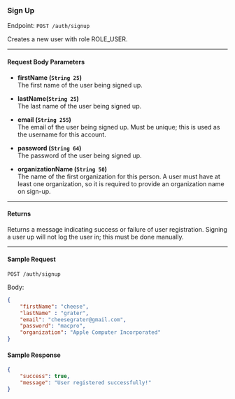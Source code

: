 ### Sign Up
Endpoint: `POST /auth/signup`

Creates a new user with role ROLE_USER.
___
#### Request Body Parameters
- **firstName (`String 25`)** <br/>
The first name of the user being signed up.

- **lastName(`String 25`)** <br/>
The last name of the user being signed up.

- **email (`String 255`)** <br/>
The email of the user being signed up. Must be unique; this is used as the username for this account.

- **password (`String 64`)** <br/>
The password of the user being signed up.

- **organizationName (`String 50`)** <br/>
The name of the first organization for this person. A user must have at least one organization, so it is required to provide an organization name on sign-up.

___
#### Returns
Returns a message indicating success or failure of user registration. Signing a user up will not log the user in; this must be done manually.

___
#### Sample Request
`POST /auth/signup`

Body:
```json 
{
    "firstName": "cheese",
    "lastName" : "grater",
    "email": "cheesegrater@gmail.com",
    "password": "macpro",
	"organization": "Apple Computer Incorporated"
}
```

#### Sample Response
```json
{
    "success": true,
    "message": "User registered successfully!"
}
```